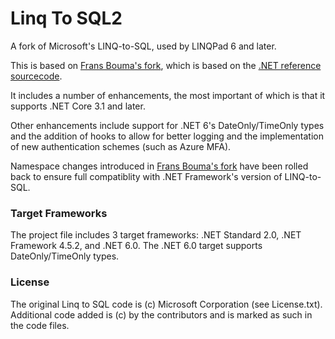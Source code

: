Linq To SQL2
=============

A fork of Microsoft's LINQ-to-SQL, used by LINQPad 6 and later.

This is based on [Frans Bouma's fork](https://github.com/FransBouma/LinqToSQL2/issues), which is based on the [.NET reference sourcecode](https://github.com/Microsoft/referencesource).

It includes a number of enhancements, the most important of which is that it supports .NET Core 3.1 and later.

Other enhancements include support for .NET 6's DateOnly/TimeOnly types and the addition of hooks to allow for better logging and the implementation of new authentication schemes (such as Azure MFA).

Namespace changes introduced in [Frans Bouma's fork](https://github.com/FransBouma/LinqToSQL2/issues) have been rolled back to ensure full compatiblity with .NET Framework's version of LINQ-to-SQL.

### Target Frameworks

The project file includes 3 target frameworks: .NET Standard 2.0, .NET Framework 4.5.2, and .NET 6.0. The .NET 6.0 target supports DateOnly/TimeOnly types.

### License

The original Linq to SQL code is (c) Microsoft Corporation (see License.txt). Additional code added is (c) by the contributors and is marked as such in the code files. 
